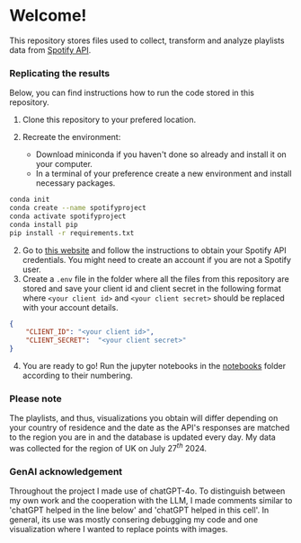 # Welcome!
This repository stores files used to collect, transform and analyze playlists data from [Spotify API](https://developer.spotify.com/documentation/web-api).

### Replicating the results
Below, you can find instructions how to run the code stored in this repository.

1. Clone this repository to your prefered location.

2. Recreate the environment:
    + Download miniconda if you haven't done so already and install it on your computer.
    + In a terminal of your preference create a new environment and install necessary packages.
```bash
conda init
conda create --name spotifyproject
conda activate spotifyproject
conda install pip
pip install -r requirements.txt
```
2. Go to [this website](https://developer.spotify.com/documentation/web-api) and follow the instructions to obtain your Spotify API credentials. You might need to create an account if you are not a Spotify user.
3. Create a `.env` file in the folder where all the files from this repository are stored and save your client id and client secret in the following format where `<your client id>` and `<your client secret>` should be replaced with your account details. 
```json
{
    "CLIENT_ID": "<your client id>",
    "CLIENT_SECRET":  "<your client secret>"
}
```

4. You are ready to go! Run the jupyter notebooks in the [notebooks](/notebooks) folder according to their numbering.

### Please note
The playlists, and thus, visualizations you obtain will differ depending on your country of residence and the date as the API's responses are matched to the region you are in and the database is updated every day. My data was collected for the region of UK on July $27^{th}$ 2024.


### GenAI acknowledgement
Throughout the project I made use of chatGPT-4o. To distinguish between my own work and the cooperation with the LLM, I made comments similar to 'chatGPT helped in the line below' and 'chatGPT helped in this cell'. In general, its use was mostly consering debugging my code and one visualization where I wanted to replace points with images.